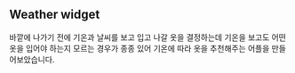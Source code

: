 ## Weather widget

바깥에 나가기 전에 기온과 날씨를 보고 입고 나갈 옷을 결정하는데 기온을 보고도 어떤 옷을 입어야 하는지 모르는 경우가 종종 있어 기온에 따라 옷을 추천해주는 어플을 만들어보았습니다.

